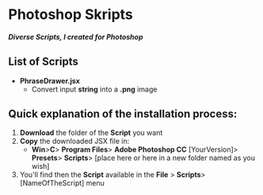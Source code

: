 # Photoshop Skripts
##### Diverse Scripts, I created for Photoshop

## List of Scripts
- **PhraseDrawer.jsx**
  - Convert input **string** into a **.png** image
  

## Quick explanation of the installation process:
1. **Download** the folder of the **Script** you want
2. **Copy** the downloaded JSX file in:
   - **Win**>**C**> **Program Files**> **Adobe Photoshop CC** [YourVersion]> **Presets**> **Scripts**> [place here or here in a new folder named as you wish]
3. You'll find then the **Script** available in the **File** > **Scripts**> [NameOfTheScript] menu
